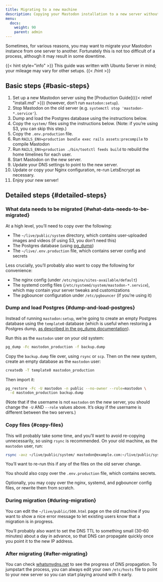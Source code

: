 ```yaml
---
title: Migrating to a new machine
description: Copying your Mastodon installation to a new server without losing anything.
menu:
  docs:
    weight: 90
    parent: admin
---
```


Sometimes, for various reasons, you may want to migrate your Mastodon instance from one server to another. Fortunately this is not too difficult of a process, although it may result in some downtime.

{{< hint style="info" >}}
This guide was written with Ubuntu Server in mind; your mileage may vary for other setups.
{{< /hint >}}

## Basic steps {#basic-steps}

1. Set up a new Mastodon server using the [Production Guide]({{< relref "install.md" >}}) (however, don’t run `mastodon:setup`).
2. Stop Mastodon on the old server (e.g. `systemctl stop 'mastodon-*.service'`).
3. Dump and load the Postgres database using the instructions below.
4. Copy the `system/` files using the instructions below. (Note: if you’re using S3, you can skip this step.)
5. Copy the `.env.production` file.
6. Run `RAILS_ENV=production bundle exec rails assets:precompile` to compile Mastodon
7. Run `RAILS_ENV=production ./bin/tootctl feeds build` to rebuild the home timelines for each user.
8. Start Mastodon on the new server.
9. Update your DNS settings to point to the new server.
10. Update or copy your Nginx configuration, re-run LetsEncrypt as necessary.
11. Enjoy your new server!

## Detailed steps {#detailed-steps}

### What data needs to be migrated {#what-data-needs-to-be-migrated}

At a high level, you’ll need to copy over the following:

* The `~/live/public/system` directory, which contains user-uploaded images and videos (if using S3, you don’t need this)
* The Postgres database (using [pg\_dump](https://www.postgresql.org/docs/9.1/static/backup-dump.html))
* The `~/live/.env.production` file, which contains server config and secrets

Less crucially, you’ll probably also want to copy the following for convenience:

* The nginx config (under `/etc/nginx/sites-available/default`)
* The systemd config files (`/etc/systemd/system/mastodon-*.service`), which may contain your server tweaks and customizations
* The pgbouncer configuration under `/etc/pgbouncer` (if you’re using it)

### Dump and load Postgres {#dump-and-load-postgres}

Instead of running `mastodon:setup`, we’re going to create an empty Postgres database using the `template0` database (which is useful when restoring a Postgres dump, [as described in the pg\_dump documentation](https://www.postgresql.org/docs/9.1/static/backup-dump.html#BACKUP-DUMP-RESTORE)).

Run this as the `mastodon` user on your old system:

```bash
pg_dump -Fc mastodon_production -f backup.dump
```

Copy the `backup.dump` file over, using `rsync` or `scp`. Then on the new system, create an empty database as the `mastodon` user:

```bash
createdb -T template0 mastodon_production
```

Then import it:

```bash
pg_restore -Fc -U mastodon -n public --no-owner --role=mastodon \
  -d mastodon_production backup.dump
```

(Note that if the username is not `mastodon` on the new server, you should change the `-U` AND `--role` values above. It’s okay if the username is different between the two servers.)

### Copy files {#copy-files}

This will probably take some time, and you’ll want to avoid re-copying unnecessarily, so using `rsync` is recommended. On your old machine, as the `mastodon` user, run:

```bash
rsync -avz ~/live/public/system/ mastodon@example.com:~/live/public/system/
```

You’ll want to re-run this if any of the files on the old server change.

You should also copy over the `.env.production` file, which contains secrets.

Optionally, you may copy over the nginx, systemd, and pgbouncer config files, or rewrite them from scratch.

### During migration {#during-migration}

You can edit the `~/live/public/500.html` page on the old machine if you want to show a nice error message to let existing users know that a migration is in progress.

You’ll probably also want to set the DNS TTL to something small (30-60 minutes) about a day in advance, so that DNS can propagate quickly once you point it to the new IP address.

### After migrating {#after-migrating}

You can check [whatsmydns.net](https://whatsmydns.net/) to see the progress of DNS propagation. To jumpstart the process, you can always edit your own `/etc/hosts` file to point to your new server so you can start playing around with it early.

